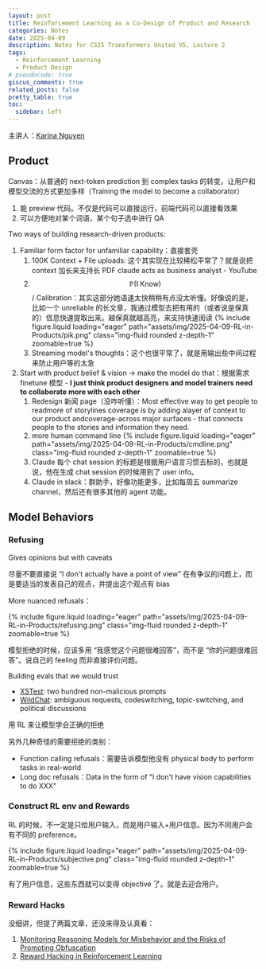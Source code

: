 ```yaml
---
layout: post
title: Reinforcement Learning as a Co-Design of Product and Research
categories: Notes
date: 2025-04-09
description: Notes for CS25 Transformers United V5, Lecture 2
tags:
  - Reinforcement Learning
  - Product Design
# pseudocode: true
giscus_comments: true
related_posts: false
pretty_table: true
toc:
  sidebar: left
---
```


主讲人：[Karina Nguyen](https://karinanguyen.com/)

## Product

Canvas：从普通的 next-token prediction 到 complex tasks 的转变。让用户和模型交流的方式更加多样（Training the model to become a collaborator）

1. 能 preview 代码。不仅是代码可以直接运行，前端代码可以直接看效果
2. 可以方便地对某个词语，某个句子选中进行 QA

Two ways of building research-driven products:

1. Familiar form factor for unfamiliar capability：直接套壳
   1. 100K Context + File uploads: 这个其实现在比较稀松平常了？就是说把 context 加长来支持长 PDF claude acts as business analyst - YouTube
   2. $$\mathbb{P}(\text{I Know})$$ / Calibration：其实这部分她语速太快稍稍有点没太听懂。好像说的是，比如一个 unreliable 的长文章，我通过模型去把有用的（或者说是保真的）信息快速提取出来。越保真就越高亮，来支持快速阅读
      {% include figure.liquid loading="eager" path="assets/img/2025-04-09-RL-in-Products/pik.png" class="img-fluid rounded z-depth-1" zoomable=true %}
   3. Streaming model's thoughts：这个也很平常了，就是用输出些中间过程来防止用户等的太急
2. Start with product belief & vision -> make the model do that：根据需求 finetune 模型 - **I just think product designers and model trainers need to collaborate more with each other**
   1. Redesign 新闻 page（没咋听懂）：Most effective way to get people to readmore of storylines coverage is by adding alayer of context to our product andcoverage-across major surfaces - that connects people to the stories and information they need.
   2. more human command line
      {% include figure.liquid loading="eager" path="assets/img/2025-04-09-RL-in-Products/cmdline.png" class="img-fluid rounded z-depth-1" zoomable=true %}
   3. Claude 每个 chat session 的标题是根据用户语言习惯去标的，也就是说，他在生成 chat session 的时候用到了 user info。
   4. Claude in slack：群助手，好像功能更多，比如每周五 summarize channel，然后还有很多其他的 agent 功能。

## Model Behaviors

### Refusing

Gives opinions but with caveats

尽量不要直接说 “I don't actually have a point of view” 在有争议的问题上，而是要适当的发表自己的观点，并提出这个观点有 bias

More nuanced refusals：

{% include figure.liquid loading="eager" path="assets/img/2025-04-09-RL-in-Products/refusing.png" class="img-fluid rounded z-depth-1" zoomable=true %}

模型拒绝的时候，应该多用 “我感觉这个问题很难回答”，而不是 “你的问题很难回答”。说自己的 feeling 而非直接评价问题。

Building evals that we would trust

- [XSTest](https://aclanthology.org/2024.naacl-long.301.pdf): two hundred non-malicious prompts
- [WildChat](https://huggingface.co/datasets/allenai/WildChat): ambiguous requests, codeswitching, topic-switching, and political discussions

用 RL 来让模型学会正确的拒绝

另外几种奇怪的需要拒绝的类别：

- Function calling refusals：需要告诉模型他没有 physical body to perform tasks in real-world
- Long doc refusals：Data in the form of "I don't have vision capabilities to do XXX"

### Construct RL env and Rewards

RL 的时候，不一定是只给用户输入，而是用户输入+用户信息。因为不同用户会有不同的 preference。

{% include figure.liquid loading="eager" path="assets/img/2025-04-09-RL-in-Products/subjective.png" class="img-fluid rounded z-depth-1" zoomable=true %}

有了用户信息，这些东西就可以变得 objective 了。就是去迎合用户。

### Reward Hacks

没细讲，但提了两篇文章，还没来得及认真看：

1. [Monitoring Reasoning Models for Misbehavior and the Risks of Promoting Obfuscation](https://arxiv.org/abs/2503.11926)
2. [Reward Hacking in Reinforcement Learning](https://lilianweng.github.io/posts/2024-11-28-reward-hacking/)
